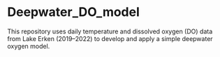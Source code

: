# Deepwater_DO_model
This repository uses daily temperature and dissolved oxygen (DO) data from Lake Erken (2019–2022) to develop and apply a simple deepwater oxygen model. 
